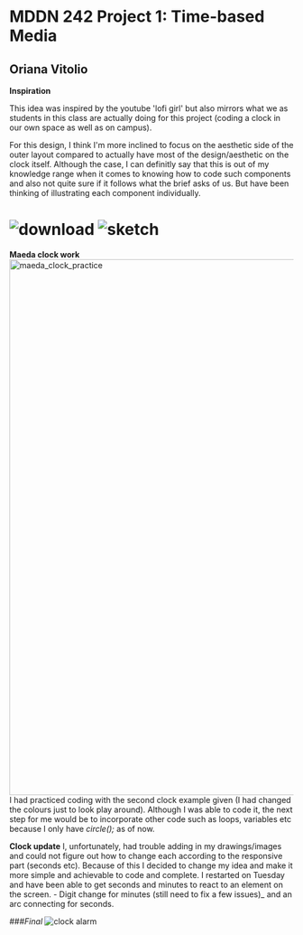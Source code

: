 # MDDN 242 Project 1: Time-based Media  

## Oriana Vitolio

**Inspiration**


This idea was inspired by the youtube 'lofi girl' but also mirrors what we as students in this class are actually doing for this project (coding a clock in our own space as well as on campus). 

For this design, I think I'm more inclined to focus on the aesthetic side of the outer layout compared to actually have most of the design/aesthetic on the clock itself. Although the case, I can definitly say that this is out of my knowledge range when it comes to knowing how to code such components and also not quite sure if it follows what the brief asks of us. But have been thinking of illustrating each component individually.

![download](https://github.com/23-2-DSDN242/time-based-media-vitolioria/assets/147349823/955d08ce-31f9-4846-a335-70e8160602ef)
![sketch](https://github.com/23-2-DSDN242/time-based-media-vitolioria/assets/147349823/f3829425-8c49-4b2a-90d3-5953285adfd0)
======


**Maeda clock work**
<img width="949" alt="maeda_clock_practice" src="https://github.com/23-2-DSDN242/time-based-media-vitolioria/assets/147349823/5d2de071-dfe5-4685-900c-efa06fa93616">
I had practiced coding with the second clock example given (I had changed the colours just to look play around). Although I was able to code it, the next step for me would be to incorporate other code such as loops, variables etc because I only have _circle();_ as of now.

**Clock update** 
I, unfortunately, had trouble adding in my drawings/images and could not figure out how to change each according to the responsive part (seconds etc). Because of this I decided to change my idea and make it more simple and achievable to code and complete. I restarted on Tuesday and have been able to get seconds and minutes to react to an element on the screen. - Digit change for minutes (still need to fix a few issues)_ and an arc connecting for seconds. 

###*Final*
![clock alarm](https://github.com/23-2-DSDN242/time-based-media-vitolioria/assets/147349823/f0df1b21-dda6-49f7-b261-6eb02e580f5c)



